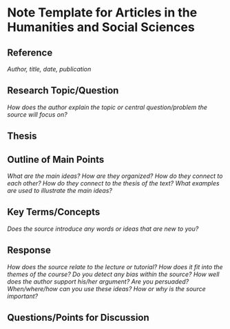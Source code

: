 # Note Template for Articles in the Humanities and Social Sciences

## Reference

_Author, title, date, publication_

## Research Topic/Question

_How does the author explain the topic or central question/problem the source will focus on?_

## Thesis

## Outline of Main Points

_What are the main ideas? How are they organized? How do they connect to each other? How do they connect to the thesis of the text? What examples are used to illustrate the main ideas?_

## Key Terms/Concepts

_Does the source introduce any words or ideas that are new to you?_

## Response

_How does the source relate to the lecture or tutorial? How does it fit into the themes of the course? Do you detect any bias within the source? How well does the author support his/her argument? Are you persuaded? When/where/how can you use these ideas? How or why is the source important?_

## Questions/Points for Discussion
